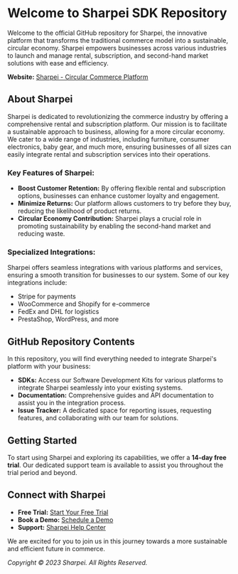 # Welcome to Sharpei SDK Repository

Welcome to the official GitHub repository for Sharpei, the innovative platform that transforms the traditional commerce model into a sustainable, circular economy. Sharpei empowers businesses across various industries to launch and manage rental, subscription, and second-hand market solutions with ease and efficiency.

**Website:** [Sharpei - Circular Commerce Platform](https://www.gosharpei.com)

## About Sharpei

Sharpei is dedicated to revolutionizing the commerce industry by offering a comprehensive rental and subscription platform. Our mission is to facilitate a sustainable approach to business, allowing for a more circular economy. We cater to a wide range of industries, including furniture, consumer electronics, baby gear, and much more, ensuring businesses of all sizes can easily integrate rental and subscription services into their operations.

### Key Features of Sharpei:

- **Boost Customer Retention:** By offering flexible rental and subscription options, businesses can enhance customer loyalty and engagement.
- **Minimize Returns:** Our platform allows customers to try before they buy, reducing the likelihood of product returns.
- **Circular Economy Contribution:** Sharpei plays a crucial role in promoting sustainability by enabling the second-hand market and reducing waste.

### Specialized Integrations:

Sharpei offers seamless integrations with various platforms and services, ensuring a smooth transition for businesses to our system. Some of our key integrations include:

- Stripe for payments
- WooCommerce and Shopify for e-commerce
- FedEx and DHL for logistics
- PrestaShop, WordPress, and more

## GitHub Repository Contents

In this repository, you will find everything needed to integrate Sharpei's platform with your business:

- **SDKs:** Access our Software Development Kits for various platforms to integrate Sharpei seamlessly into your existing systems.
- **Documentation:** Comprehensive guides and API documentation to assist you in the integration process.
- **Issue Tracker:** A dedicated space for reporting issues, requesting features, and collaborating with our team for solutions.

## Getting Started

To start using Sharpei and exploring its capabilities, we offer a **14-day free trial**. Our dedicated support team is available to assist you throughout the trial period and beyond.

## Connect with Sharpei

- **Free Trial:** [Start Your Free Trial](https://app.gosharpei.com)
- **Book a Demo:** [Schedule a Demo](https://meetings.hubspot.com)
- **Support:** [Sharpei Help Center](https://help.gosharpei.com)

We are excited for you to join us in this journey towards a more sustainable and efficient future in commerce.

*Copyright © 2023 Sharpei. All Rights Reserved.*
